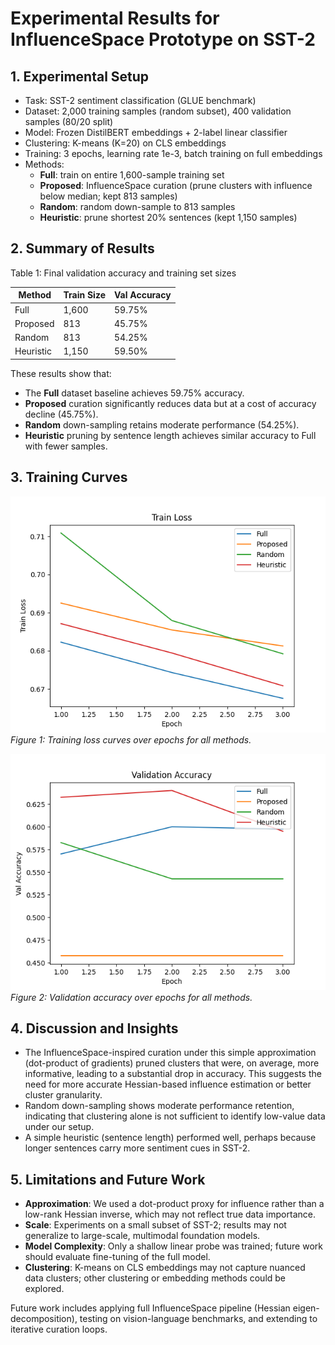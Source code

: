 # Experimental Results for InfluenceSpace Prototype on SST-2

## 1. Experimental Setup
- Task: SST-2 sentiment classification (GLUE benchmark)
- Dataset: 2,000 training samples (random subset), 400 validation samples (80/20 split)
- Model: Frozen DistilBERT embeddings + 2-label linear classifier
- Clustering: K-means (K=20) on CLS embeddings
- Training: 3 epochs, learning rate 1e-3, batch training on full embeddings
- Methods:
  - **Full**: train on entire 1,600-sample training set
  - **Proposed**: InfluenceSpace curation (prune clusters with influence below median; kept 813 samples)
  - **Random**: random down-sample to 813 samples
  - **Heuristic**: prune shortest 20% sentences (kept 1,150 samples)

## 2. Summary of Results

Table 1: Final validation accuracy and training set sizes

| Method     | Train Size | Val Accuracy |
|------------|------------|--------------|
| Full       | 1,600      | 59.75%       |
| Proposed   | 813        | 45.75%       |
| Random     | 813        | 54.25%       |
| Heuristic  | 1,150      | 59.50%       |

These results show that:
- The **Full** dataset baseline achieves 59.75% accuracy.
- **Proposed** curation significantly reduces data but at a cost of accuracy decline (45.75%).
- **Random** down-sampling retains moderate performance (54.25%).
- **Heuristic** pruning by sentence length achieves similar accuracy to Full with fewer samples.

## 3. Training Curves
![Training Loss](train_loss.png)
*Figure 1: Training loss curves over epochs for all methods.*

![Validation Accuracy](val_acc.png)
*Figure 2: Validation accuracy over epochs for all methods.*

## 4. Discussion and Insights
- The InfluenceSpace-inspired curation under this simple approximation (dot-product of gradients) pruned clusters that were, on average, more informative, leading to a substantial drop in accuracy. This suggests the need for more accurate Hessian-based influence estimation or better cluster granularity.
- Random down-sampling shows moderate performance retention, indicating that clustering alone is not sufficient to identify low-value data under our setup.
- A simple heuristic (sentence length) performed well, perhaps because longer sentences carry more sentiment cues in SST-2.

## 5. Limitations and Future Work
- **Approximation**: We used a dot-product proxy for influence rather than a low-rank Hessian inverse, which may not reflect true data importance.
- **Scale**: Experiments on a small subset of SST-2; results may not generalize to large-scale, multimodal foundation models.
- **Model Complexity**: Only a shallow linear probe was trained; future work should evaluate fine-tuning of the full model.
- **Clustering**: K-means on CLS embeddings may not capture nuanced data clusters; other clustering or embedding methods could be explored.

Future work includes applying full InfluenceSpace pipeline (Hessian eigen-decomposition), testing on vision-language benchmarks, and extending to iterative curation loops.
